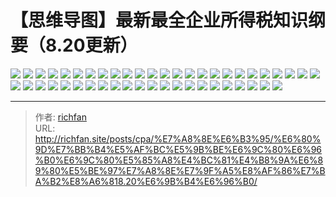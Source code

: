 # 【思维导图】最新最全企业所得税知识纲要（8.20更新）

![](https://jsd.cdn.zzko.cn/gh/richffan/img@main/cpa/tax/【思维导图】最新最全企业所得税知识纲要（8.20更新）_1.webp)
![](https://jsd.cdn.zzko.cn/gh/richffan/img@main/cpa/tax/【思维导图】最新最全企业所得税知识纲要（8.20更新）_2.webp)
![](https://jsd.cdn.zzko.cn/gh/richffan/img@main/cpa/tax/【思维导图】最新最全企业所得税知识纲要（8.20更新）_3.webp)
![](https://jsd.cdn.zzko.cn/gh/richffan/img@main/cpa/tax/【思维导图】最新最全企业所得税知识纲要（8.20更新）_4.webp)
![](https://jsd.cdn.zzko.cn/gh/richffan/img@main/cpa/tax/【思维导图】最新最全企业所得税知识纲要（8.20更新）_5.webp)
![](https://jsd.cdn.zzko.cn/gh/richffan/img@main/cpa/tax/【思维导图】最新最全企业所得税知识纲要（8.20更新）_6.webp)
![](https://jsd.cdn.zzko.cn/gh/richffan/img@main/cpa/tax/【思维导图】最新最全企业所得税知识纲要（8.20更新）_7.webp)
![](https://jsd.cdn.zzko.cn/gh/richffan/img@main/cpa/tax/【思维导图】最新最全企业所得税知识纲要（8.20更新）_8.webp)
![](https://jsd.cdn.zzko.cn/gh/richffan/img@main/cpa/tax/【思维导图】最新最全企业所得税知识纲要（8.20更新）_9.webp)
![](https://jsd.cdn.zzko.cn/gh/richffan/img@main/cpa/tax/【思维导图】最新最全企业所得税知识纲要（8.20更新）_10.webp)
![](https://jsd.cdn.zzko.cn/gh/richffan/img@main/cpa/tax/【思维导图】最新最全企业所得税知识纲要（8.20更新）_11.webp)
![](https://jsd.cdn.zzko.cn/gh/richffan/img@main/cpa/tax/【思维导图】最新最全企业所得税知识纲要（8.20更新）_12.webp)
![](https://jsd.cdn.zzko.cn/gh/richffan/img@main/cpa/tax/【思维导图】最新最全企业所得税知识纲要（8.20更新）_13.webp)
![](https://jsd.cdn.zzko.cn/gh/richffan/img@main/cpa/tax/【思维导图】最新最全企业所得税知识纲要（8.20更新）_14.webp)
![](https://jsd.cdn.zzko.cn/gh/richffan/img@main/cpa/tax/【思维导图】最新最全企业所得税知识纲要（8.20更新）_15.webp)
![](https://jsd.cdn.zzko.cn/gh/richffan/img@main/cpa/tax/【思维导图】最新最全企业所得税知识纲要（8.20更新）_16.webp)
![](https://jsd.cdn.zzko.cn/gh/richffan/img@main/cpa/tax/【思维导图】最新最全企业所得税知识纲要（8.20更新）_17.webp)
![](https://jsd.cdn.zzko.cn/gh/richffan/img@main/cpa/tax/【思维导图】最新最全企业所得税知识纲要（8.20更新）_18.webp)
![](https://jsd.cdn.zzko.cn/gh/richffan/img@main/cpa/tax/【思维导图】最新最全企业所得税知识纲要（8.20更新）_19.webp)
![](https://jsd.cdn.zzko.cn/gh/richffan/img@main/cpa/tax/【思维导图】最新最全企业所得税知识纲要（8.20更新）_20.webp)
![](https://jsd.cdn.zzko.cn/gh/richffan/img@main/cpa/tax/【思维导图】最新最全企业所得税知识纲要（8.20更新）_21.webp)
![](https://jsd.cdn.zzko.cn/gh/richffan/img@main/cpa/tax/【思维导图】最新最全企业所得税知识纲要（8.20更新）_22.webp)
![](https://jsd.cdn.zzko.cn/gh/richffan/img@main/cpa/tax/【思维导图】最新最全企业所得税知识纲要（8.20更新）_23.webp)
![](https://jsd.cdn.zzko.cn/gh/richffan/img@main/cpa/tax/【思维导图】最新最全企业所得税知识纲要（8.20更新）_24.webp)
![](https://jsd.cdn.zzko.cn/gh/richffan/img@main/cpa/tax/【思维导图】最新最全企业所得税知识纲要（8.20更新）_25.webp)
![](https://jsd.cdn.zzko.cn/gh/richffan/img@main/cpa/tax/【思维导图】最新最全企业所得税知识纲要（8.20更新）_26.webp)
![](https://jsd.cdn.zzko.cn/gh/richffan/img@main/cpa/tax/【思维导图】最新最全企业所得税知识纲要（8.20更新）_27.webp)
![](https://jsd.cdn.zzko.cn/gh/richffan/img@main/cpa/tax/【思维导图】最新最全企业所得税知识纲要（8.20更新）_28.webp)
![](https://jsd.cdn.zzko.cn/gh/richffan/img@main/cpa/tax/【思维导图】最新最全企业所得税知识纲要（8.20更新）_29.webp)
![](https://jsd.cdn.zzko.cn/gh/richffan/img@main/cpa/tax/【思维导图】最新最全企业所得税知识纲要（8.20更新）_30.webp)
![](https://jsd.cdn.zzko.cn/gh/richffan/img@main/cpa/tax/【思维导图】最新最全企业所得税知识纲要（8.20更新）_31.webp)
![](https://jsd.cdn.zzko.cn/gh/richffan/img@main/cpa/tax/【思维导图】最新最全企业所得税知识纲要（8.20更新）_32.webp)
![](https://jsd.cdn.zzko.cn/gh/richffan/img@main/cpa/tax/【思维导图】最新最全企业所得税知识纲要（8.20更新）_33.webp)
![](https://jsd.cdn.zzko.cn/gh/richffan/img@main/cpa/tax/【思维导图】最新最全企业所得税知识纲要（8.20更新）_34.webp)
![](https://jsd.cdn.zzko.cn/gh/richffan/img@main/cpa/tax/【思维导图】最新最全企业所得税知识纲要（8.20更新）_35.webp)
![](https://jsd.cdn.zzko.cn/gh/richffan/img@main/cpa/tax/【思维导图】最新最全企业所得税知识纲要（8.20更新）_36.webp)
![](https://jsd.cdn.zzko.cn/gh/richffan/img@main/cpa/tax/【思维导图】最新最全企业所得税知识纲要（8.20更新）_37.webp)
![](https://jsd.cdn.zzko.cn/gh/richffan/img@main/cpa/tax/【思维导图】最新最全企业所得税知识纲要（8.20更新）_38.webp)
![](https://jsd.cdn.zzko.cn/gh/richffan/img@main/cpa/tax/【思维导图】最新最全企业所得税知识纲要（8.20更新）_39.webp)
![](https://jsd.cdn.zzko.cn/gh/richffan/img@main/cpa/tax/【思维导图】最新最全企业所得税知识纲要（8.20更新）_40.webp)
![](https://jsd.cdn.zzko.cn/gh/richffan/img@main/cpa/tax/【思维导图】最新最全企业所得税知识纲要（8.20更新）_41.webp)
![](https://jsd.cdn.zzko.cn/gh/richffan/img@main/cpa/tax/【思维导图】最新最全企业所得税知识纲要（8.20更新）_42.webp)
![](https://jsd.cdn.zzko.cn/gh/richffan/img@main/cpa/tax/【思维导图】最新最全企业所得税知识纲要（8.20更新）_43.webp)
![](https://jsd.cdn.zzko.cn/gh/richffan/img@main/cpa/tax/【思维导图】最新最全企业所得税知识纲要（8.20更新）_44.webp)
![](https://jsd.cdn.zzko.cn/gh/richffan/img@main/cpa/tax/【思维导图】最新最全企业所得税知识纲要（8.20更新）_45.webp)
![](https://jsd.cdn.zzko.cn/gh/richffan/img@main/cpa/tax/【思维导图】最新最全企业所得税知识纲要（8.20更新）_46.webp)
![](https://jsd.cdn.zzko.cn/gh/richffan/img@main/cpa/tax/【思维导图】最新最全企业所得税知识纲要（8.20更新）_47.webp)


---

> 作者: [richfan](https://richfan.site/)  
> URL: http://richfan.site/posts/cpa/%E7%A8%8E%E6%B3%95/%E6%80%9D%E7%BB%B4%E5%AF%BC%E5%9B%BE%E6%9C%80%E6%96%B0%E6%9C%80%E5%85%A8%E4%BC%81%E4%B8%9A%E6%89%80%E5%BE%97%E7%A8%8E%E7%9F%A5%E8%AF%86%E7%BA%B2%E8%A6%818.20%E6%9B%B4%E6%96%B0/  

